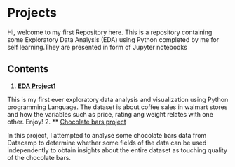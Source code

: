 # Projects
Hi, welcome to my first Repository here. This is a repository containing some Exploratory Data Analysis (EDA) using Python completed by me for self learning.They are presented in form of Jupyter notebooks
## Contents
1. **[EDA Project1](https://github.com/I-Noella/My-First-EDA-with-Python/blob/main/EDA%20project1.ipynb)**

This is my first ever exploratory data analysis and visualization using Python programming Language. The dataset is about coffee sales in walmart stores and how the variables such as price, rating ang weight relates with one other. Enjoy!
2. ** [Chocolate bars project]()
 
In this project, I attempted to analyse some chocolate bars data from Datacamp to determine whether some fields of the data can be used independently to obtain insights about the entire dataset as touching quality of the chocolate bars.


